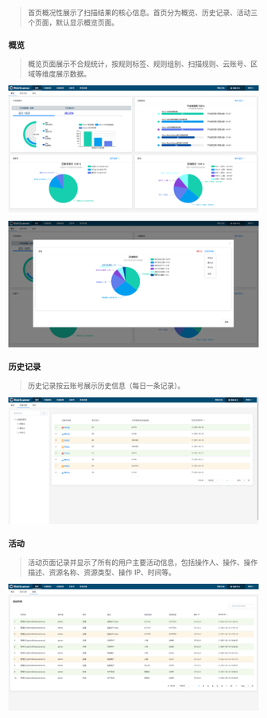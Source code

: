 > 首页概况性展示了扫描结果的核心信息。首页分为概览、历史记录、活动三个页面，默认显示概览页面。

### 概览

> 概览页面展示不合规统计，按规则标签、规则组别、扫描规则、云账号、区域等维度展示数据。

![概览](../img/user_manual/dashboard/1.png)

![概览](../img/user_manual/dashboard/2.png)

### 历史记录

> 历史记录按云账号展示历史信息（每日一条记录）。

![历史记录](../img/user_manual/dashboard/3.png)

### 活动

> 活动页面记录并显示了所有的用户主要活动信息，包括操作人、操作、操作描述、资源名称、资源类型、操作 IP、时间等。

![活动](../img/user_manual/dashboard/4.png)
